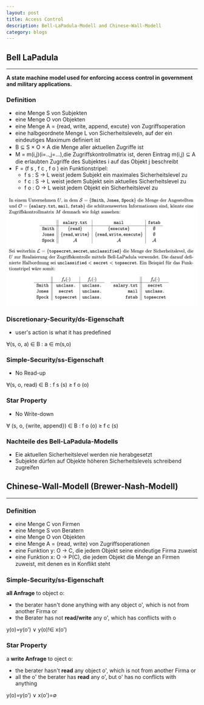 ```yaml
---
layout: post
title: Access Control
description: Bell-LaPadula-Modell and Chinese-Wall-Modell
category: blogs
---
```


## Bell LaPadula 
------------------
**A state machine model used for enforcing access control in government and military applications.**

### Definition
+ eine Menge S von Subjekten
+ eine Menge O von Objekten
+ eine Menge A = {read, write, append, excute} von Zugriﬀsoperation
+ eine halbgeordnete Menge L von Sicherheitsleveln, auf der ein eindeutiges Maximum deﬁniert ist
+ B ⊆ S × O × A die Menge aller aktuellen Zugriﬀe ist
+ M = m(i,j)(i=..,j=...),die Zugriﬀskontrollmatrix ist, deren Eintrag m(i,j) ⊆ A die erlaubten Zugriﬀe des Subjektes i auf das Objekt j beschreibt
+ F = (f s , f c , f o ) ein Funktionstripel:
  * f s : S → L weist jedem Subjekt ein maximales Sicherheitslevel zu
  * f c : S → L weist jedem Subjekt sein aktuelles Sicherheitslevel zu
  * f o : O → L weist jedem Objekt ein Sicherheitslevel zu

![alter text](/resources/postImage/AccessControl/Xnip2019-07-30_17-20-32.jpg)

### Discretionary-Security/ds-Eigenschaft
+ user's action is what it has predefined

∀(s, o, a) ∈ B : a ∈ m(s,o) 

### Simple-Security/ss-Eigenschaft
+ No Read-up

∀(s, o, read) ∈ B : f s (s) ≥ f o (o)

### Star Property
+ No Write-down

∀ (s, o, {write, append}) ∈ B : f o (o) ≥ f c (s)

### Nachteile des Bell-LaPadula-Modells
* Eie aktuellen Sicherheitslevel werden nie herabgesetzt
* Subjekte dürfen auf Objekte höheren Sicherheitslevels schreibend zugreifen 

## Chinese-Wall-Modell (Brewer-Nash-Modell)
-----------------------

### Definition
+ eine Menge C von Firmen
+ eine Menge S von Beratern
+ eine Menge O von Objekten
+ eine Menge A = {read, write} von Zugriﬀsoperationen
+ eine Funktion y: O → C, die jedem Objekt seine eindeutige Firma zuweist
+ eine Funktion x: O → P(C), die jedem Objekt die Menge an Firmen zuweist, mit denen es in Konﬂikt steht
  
### Simple-Security/ss-Eigenschaft

**all Anfrage** to object o:
+ the berater hasn't done anything with any object o', which is not from another Firma or
+ the Berater has not **read/write** any o', which has conflicts with o
  
y(o)=y(o') ∨ y(o)!∈ x(o')

### Star Property

a **write Anfrage** to oject o: 
+ the berater hasn't **read** any object o', which is not from another Firma or
+ all the o' the berater has **read** any o', but o' has no conflicts with anything

y(o)=y(o') ∨ x(o')=∅ 


[Yange]:    http://camscofie.github.io  "Yange"
